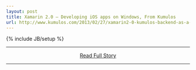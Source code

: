 ```yaml
---
layout: post
title: Xamarin 2.0 – Developing iOS apps on Windows, From Kumulos
url: http://www.kumulos.com/2013/02/27/xamarin2-0-kumulos-backend-as-a-service/
---
```

{% include JB/setup %}<p></p>
<hr /><p align='center'><a href="http://www.kumulos.com/2013/02/27/xamarin2-0-kumulos-backend-as-a-service/" style='padding:15px;'>Read Full Story</a></p><hr />
